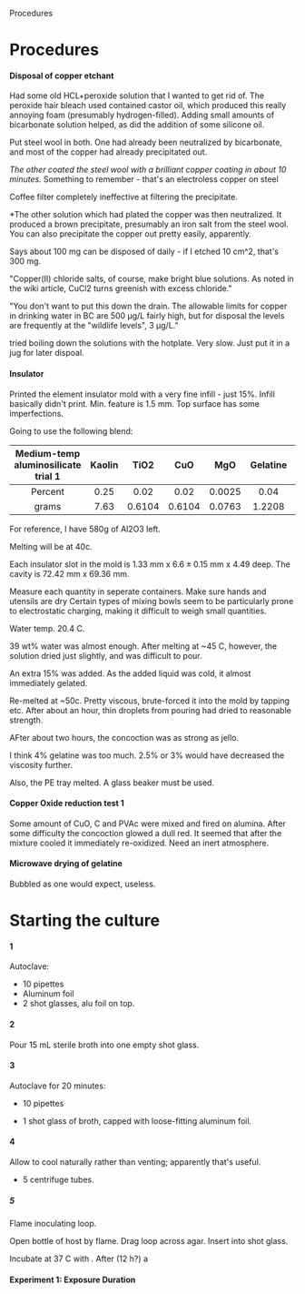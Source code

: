 Procedures

# Procedures

#### Disposal of copper etchant

Had some old HCL+peroxide solution that I wanted to get rid of. The peroxide hair bleach used contained castor oil, which produced this really annoying foam (presumably hydrogen-filled). Adding small amounts of bicarbonate solution helped, as did the addition of some silicone oil.  

Put steel wool in both. One had already been neutralized by bicarbonate, and most of the copper had already precipitated out. 

*The other coated the steel wool with a brilliant copper coating in about 10 minutes.* Something to remember - that's an electroless copper on steel

Coffee filter completely ineffective at filtering the precipitate.

*The other solution which had plated the copper was then neutralized. 
It produced a brown precipitate, presumably an iron salt from the steel wool.
You can also precipitate the copper out pretty easily, apparently.

Says about 100 mg can be disposed of daily - if I etched 10 cm^2, that's 300 mg. 

"Copper(II) chloride salts, of course, make bright blue solutions. As noted in the wiki article, CuCl2 turns greenish with excess chloride."

"You don't want to put this down the drain. The allowable limits for copper in drinking water in BC are 500 µg/L fairly high, but for disposal the levels are frequently at the "wildlife levels", 3 µg/L." 

tried boiling down the solutions with the hotplate. Very slow. Just put it in a jug for later dispoal.

#### Insulator

Printed the element insulator mold with a very fine infill - just 15%. Infill basically didn't print. Min. feature is 1.5 mm. Top surface has some imperfections.

Going to use the following blend:

| **Medium-temp aluminosilicate trial 1** | **Kaolin** | **TiO2** | **CuO** | **MgO** | **Gelatine** | **Al2O3** | **Total solids** |
|:---------------------------------------:|:----------:|:--------:|:-------:|:-------:|:------------:|:---------:|:----------------:|
| Percent                                 | 0.25       | 0.02     | 0.02    | 0.0025  | 0.04         | 0.6675    |                  |
| grams                                   | 7.63       | 0.6104   | 0.6104  | 0.0763  | 1.2208       | 20.3721   | 30.52            |

For reference, I have 580g of Al2O3 left.

Melting will be at 40c. 

Each insulator slot in the mold is 1.33 mm x $6.6\pm0.15$ mm x 4.49 deep. The cavity is 72.42 mm x 69.36 mm. 

Measure each quantity in seperate containers.
Make sure hands and utensils are dry
Certain types of mixing bowls seem to be particularly prone to electrostatic charging, making it difficult to weigh small quantities.

Water temp. 20.4 C.

39 wt% water was almost enough. After melting at ~45 C, however, the solution dried just slightly, and was difficult to pour.

An extra 15% was added. As the added liquid was cold, it almost immediately gelated.

Re-melted at ~50c. Pretty viscous, brute-forced it into the mold by tapping etc.
After about an hour, thin droplets from pouring had dried to reasonable strength.

AFter about two hours, the concoction was as strong as jello.

I think 4% gelatine was too much. 2.5% or 3% would have decreased the viscosity further.

Also, the PE tray melted. A glass beaker must be used.

#### Copper Oxide reduction test 1

Some amount of CuO, C and PVAc were mixed and fired on alumina. After some difficulty the concoction glowed a dull red. It seemed that after the mixture cooled it immediately re-oxidized. Need an inert atmosphere.

#### Microwave drying of gelatine

Bubbled as one would expect, useless.

# Starting the culture

#### 1

Autoclave:

- 10 pipettes
- Aluminum foil
- 2 shot glasses, alu foil on top.

#### 2

Pour 15 mL sterile broth into one empty shot glass.

#### 3

Autoclave for 20 minutes:

- 10 pipettes

- 1 shot glass of broth, capped with loose-fitting aluminum foil.

#### 4

Allow to cool naturally rather than venting; apparently that's useful.

- 5 centrifuge tubes.

##### 5

Flame inoculating loop.

Open bottle of host by flame. Drag loop across agar. Insert into shot glass.

Incubate at 37 C with . After (12 h?) a 

#### Experiment 1: Exposure Duration
